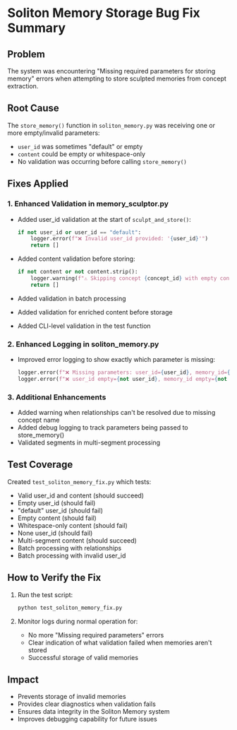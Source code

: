 # Soliton Memory Storage Bug Fix Summary

## Problem
The system was encountering "Missing required parameters for storing memory" errors when attempting to store sculpted memories from concept extraction.

## Root Cause
The `store_memory()` function in `soliton_memory.py` was receiving one or more empty/invalid parameters:
- `user_id` was sometimes "default" or empty
- `content` could be empty or whitespace-only
- No validation was occurring before calling `store_memory()`

## Fixes Applied

### 1. Enhanced Validation in memory_sculptor.py
- Added user_id validation at the start of `sculpt_and_store()`:
  ```python
  if not user_id or user_id == "default":
      logger.error(f"❌ Invalid user_id provided: '{user_id}'")
      return []
  ```

- Added content validation before storing:
  ```python
  if not content or not content.strip():
      logger.warning(f"⚠️ Skipping concept {concept_id} with empty content")
      return []
  ```

- Added validation in batch processing
- Added validation for enriched content before storage
- Added CLI-level validation in the test function

### 2. Enhanced Logging in soliton_memory.py
- Improved error logging to show exactly which parameter is missing:
  ```python
  logger.error(f"❌ Missing parameters: user_id={user_id}, memory_id={memory_id}, content_length={len(content) if content else 0}")
  logger.error(f"❌ user_id empty={not user_id}, memory_id empty={not memory_id}, content empty={not content}")
  ```

### 3. Additional Enhancements
- Added warning when relationships can't be resolved due to missing concept name
- Added debug logging to track parameters being passed to store_memory()
- Validated segments in multi-segment processing

## Test Coverage
Created `test_soliton_memory_fix.py` which tests:
- Valid user_id and content (should succeed)
- Empty user_id (should fail)
- "default" user_id (should fail)
- Empty content (should fail)
- Whitespace-only content (should fail)
- None user_id (should fail)
- Multi-segment content (should succeed)
- Batch processing with relationships
- Batch processing with invalid user_id

## How to Verify the Fix
1. Run the test script:
   ```bash
   python test_soliton_memory_fix.py
   ```

2. Monitor logs during normal operation for:
   - No more "Missing required parameters" errors
   - Clear indication of what validation failed when memories aren't stored
   - Successful storage of valid memories

## Impact
- Prevents storage of invalid memories
- Provides clear diagnostics when validation fails
- Ensures data integrity in the Soliton Memory system
- Improves debugging capability for future issues
